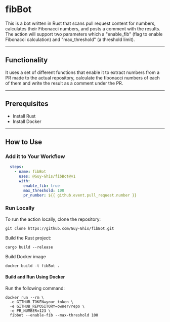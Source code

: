 # fibBot

This is a bot written in Rust that scans pull request content for numbers, calculates their Fibonacci numbers, and posts a comment with the results. The action will support two parameters which a "enable_fib" (flag to enable Fibonacci calculation) and "max_threshold" (a threshold limit).

---  

## Functionality  
It uses a set of different functions that enable it to extract numbers from a PR made to the actual repository, calculate the fibonacci numbers of each of them and write the result as a comment under the PR.

---

## Prerequisites
- Install Rust
- Install Docker

---

## How to Use

### Add it to Your Workflow
```yml
  steps:
    - name: fibBot
      uses: @Guy-Ghis/fibBot@v1
      with: 
        enable_fib: true
        max_threshold: 100
        pr_number: ${{ github.event.pull_request.number }}
```
 

### Run Locally
To run the action locally, clone the repository:  

```shell
git clone https://github.com/Guy-Ghis/fibBot.git
```
Build the Rust project:

```shell
cargo build --release
```
Build Docker image
```shell
docker build -t fibBot .
```

#### Build and Run Using Docker  
Run the following command:  
```shell
docker run --rm \
  -e GITHUB_TOKEN=your_token \
  -e GITHUB_REPOSITORY=owner/repo \
  -e PR_NUMBER=123 \
  fibbot --enable-fib --max-threshold 100
```
